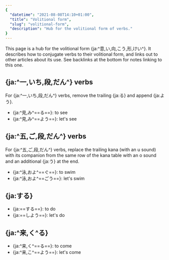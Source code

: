 ```yaml
---
{
  "datetime": "2021-08-08T14:10+01:00",
  "title": "Volitional form",
  "slug": "volitional-form",
  "description": "Hub for the volitional form of verbs."
}
---
```

This page is a hub for the volitional form {ja:^意,い,向,こう,形,けい^}. It
describes how to conjugate verbs to their volitional form, and links out to
other articles about its use. See backlinks at the bottom for notes linking to
this one.

## {ja:^一,いち,段,だん^} verbs

For {ja:^一,いち,段,だん^} verbs, remove the trailing {ja:る} and
append {ja:よう}.

- {ja:^見,み^==る==}: to see
- {ja:^見,み^==よう==}: let's see

## {ja:^五,ご,段,だん^} verbs

For {ja:^五,ご,段,だん^} verbs, replace the trailing kana (with an u sound) with
its companion from the same row of the kana table with an o sound and an
additional {ja:う} at the end.

- {ja:^泳,およ^==ぐ==}: to swim
- {ja:^泳,およ^==ごう==}: let's swim

## {ja:する}

- {ja:==する==}: to do
- {ja:==しよう==}: let's do

## {ja:^来,く^る}

- {ja:^来,く^==る==}: to come
- {ja:^来,こ^==よう==}: let's come
